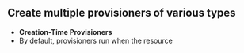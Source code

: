## Create multiple provisioners of various types
- **Creation-Time Provisioners**
- By default, provisioners run when the resource

